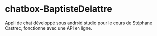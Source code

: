 # chatbox-BaptisteDelattre

Appli de chat développé sous android studio pour le cours de Stéphane Castrec, fonctionne avec une API en ligne.
